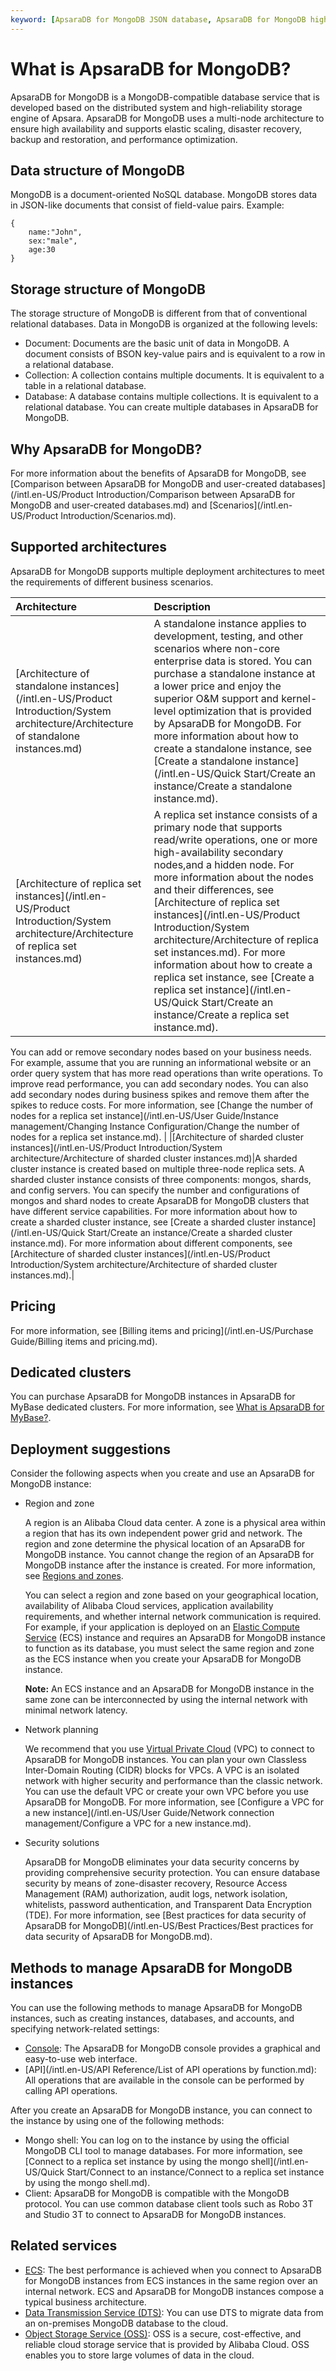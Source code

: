 ```yaml
---
keyword: [ApsaraDB for MongoDB JSON database, ApsaraDB for MongoDB high performance, ApsaraDB for MongoDB reliability, ApsaraDB for MongoDB O&M, MongoDB database engine, MongoDB storage structure]
---
```


# What is ApsaraDB for MongoDB?

ApsaraDB for MongoDB is a MongoDB-compatible database service that is developed based on the distributed system and high-reliability storage engine of Apsara. ApsaraDB for MongoDB uses a multi-node architecture to ensure high availability and supports elastic scaling, disaster recovery, backup and restoration, and performance optimization.

## Data structure of MongoDB

MongoDB is a document-oriented NoSQL database. MongoDB stores data in JSON-like documents that consist of field-value pairs. Example:

```
{
    name:"John",
    sex:"male",
    age:30
}
```

## Storage structure of MongoDB

The storage structure of MongoDB is different from that of conventional relational databases. Data in MongoDB is organized at the following levels:

-   Document: Documents are the basic unit of data in MongoDB. A document consists of BSON key-value pairs and is equivalent to a row in a relational database.
-   Collection: A collection contains multiple documents. It is equivalent to a table in a relational database.
-   Database: A database contains multiple collections. It is equivalent to a relational database. You can create multiple databases in ApsaraDB for MongoDB.

## Why ApsaraDB for MongoDB?

For more information about the benefits of ApsaraDB for MongoDB, see [Comparison between ApsaraDB for MongoDB and user-created databases](/intl.en-US/Product Introduction/Comparison between ApsaraDB for MongoDB and user-created databases.md) and [Scenarios](/intl.en-US/Product Introduction/Scenarios.md).

## Supported architectures

ApsaraDB for MongoDB supports multiple deployment architectures to meet the requirements of different business scenarios.

|Architecture|Description|
|:-----------|:----------|
|[Architecture of standalone instances](/intl.en-US/Product Introduction/System architecture/Architecture of standalone instances.md)|A standalone instance applies to development, testing, and other scenarios where non-core enterprise data is stored. You can purchase a standalone instance at a lower price and enjoy the superior O&M support and kernel-level optimization that is provided by ApsaraDB for MongoDB. For more information about how to create a standalone instance, see [Create a standalone instance](/intl.en-US/Quick Start/Create an instance/Create a standalone instance.md).|
|[Architecture of replica set instances](/intl.en-US/Product Introduction/System architecture/Architecture of replica set instances.md)|A replica set instance consists of a primary node that supports read/write operations, one or more high-availability secondary nodes,and a hidden node. For more information about the nodes and their differences, see [Architecture of replica set instances](/intl.en-US/Product Introduction/System architecture/Architecture of replica set instances.md). For more information about how to create a replica set instance, see [Create a replica set instance](/intl.en-US/Quick Start/Create an instance/Create a replica set instance.md).

You can add or remove secondary nodes based on your business needs. For example, assume that you are running an informational website or an order query system that has more read operations than write operations. To improve read performance, you can add secondary nodes. You can also add secondary nodes during business spikes and remove them after the spikes to reduce costs. For more information, see [Change the number of nodes for a replica set instance](/intl.en-US/User Guide/Instance management/Changing Instance Configuration/Change the number of nodes for a replica set instance.md). |
|[Architecture of sharded cluster instances](/intl.en-US/Product Introduction/System architecture/Architecture of sharded cluster instances.md)|A sharded cluster instance is created based on multiple three-node replica sets. A sharded cluster instance consists of three components: mongos, shards, and config servers. You can specify the number and configurations of mongos and shard nodes to create ApsaraDB for MongoDB clusters that have different service capabilities. For more information about how to create a sharded cluster instance, see [Create a sharded cluster instance](/intl.en-US/Quick Start/Create an instance/Create a sharded cluster instance.md). For more information about different components, see [Architecture of sharded cluster instances](/intl.en-US/Product Introduction/System architecture/Architecture of sharded cluster instances.md).|

## Pricing

For more information, see [Billing items and pricing](/intl.en-US/Purchase Guide/Billing items and pricing.md).

## Dedicated clusters

You can purchase ApsaraDB for MongoDB instances in ApsaraDB for MyBase dedicated clusters. For more information, see [What is ApsaraDB for MyBase?]().

## Deployment suggestions

Consider the following aspects when you create and use an ApsaraDB for MongoDB instance:

-   Region and zone

    A region is an Alibaba Cloud data center. A zone is a physical area within a region that has its own independent power grid and network. The region and zone determine the physical location of an ApsaraDB for MongoDB instance. You cannot change the region of an ApsaraDB for MongoDB instance after the instance is created. For more information, see [Regions and zones](~~40654~~).

    You can select a region and zone based on your geographical location, availability of Alibaba Cloud services, application availability requirements, and whether internal network communication is required. For example, if your application is deployed on an [Elastic Compute Service](~~25367~~) \(ECS\) instance and requires an ApsaraDB for MongoDB instance to function as its database, you must select the same region and zone as the ECS instance when you create your ApsaraDB for MongoDB instance.

    **Note:** An ECS instance and an ApsaraDB for MongoDB instance in the same zone can be interconnected by using the internal network with minimal network latency.

-   Network planning

    We recommend that you use [Virtual Private Cloud](~~34217~~) \(VPC\) to connect to ApsaraDB for MongoDB instances. You can plan your own Classless Inter-Domain Routing \(CIDR\) blocks for VPCs. A VPC is an isolated network with higher security and performance than the classic network. You can use the default VPC or create your own VPC before you use ApsaraDB for MongoDB. For more information, see [Configure a VPC for a new instance](/intl.en-US/User Guide/Network connection management/Configure a VPC for a new instance.md).

-   Security solutions

    ApsaraDB for MongoDB eliminates your data security concerns by providing comprehensive security protection. You can ensure database security by means of zone-disaster recovery, Resource Access Management \(RAM\) authorization, audit logs, network isolation, whitelists, password authentication, and Transparent Data Encryption \(TDE\). For more information, see [Best practices for data security of ApsaraDB for MongoDB](/intl.en-US/Best Practices/Best practices for data security of ApsaraDB for MongoDB.md).


## Methods to manage ApsaraDB for MongoDB instances

You can use the following methods to manage ApsaraDB for MongoDB instances, such as creating instances, databases, and accounts, and specifying network-related settings:

-   [Console](https://mongodb.console.aliyun.com/): The ApsaraDB for MongoDB console provides a graphical and easy-to-use web interface.
-   [API](/intl.en-US/API Reference/List of API operations by function.md): All operations that are available in the console can be performed by calling API operations.

After you create an ApsaraDB for MongoDB instance, you can connect to the instance by using one of the following methods:

-   Mongo shell: You can log on to the instance by using the official MongoDB CLI tool to manage databases. For more information, see [Connect to a replica set instance by using the mongo shell](/intl.en-US/Quick Start/Connect to an instance/Connect to a replica set instance by using the mongo shell.md).
-   Client: ApsaraDB for MongoDB is compatible with the MongoDB protocol. You can use common database client tools such as Robo 3T and Studio 3T to connect to ApsaraDB for MongoDB instances.

## Related services

-   [ECS](~~25367~~): The best performance is achieved when you connect to ApsaraDB for MongoDB instances from ECS instances in the same region over an internal network. ECS and ApsaraDB for MongoDB instances compose a typical business architecture.
-   [Data Transmission Service \(DTS\)](~~26592~~): You can use DTS to migrate data from an on-premises MongoDB database to the cloud.
-   [Object Storage Service \(OSS\)](~~31817~~): OSS is a secure, cost-effective, and reliable cloud storage service that is provided by Alibaba Cloud. OSS enables you to store large volumes of data in the cloud.

